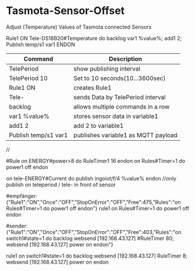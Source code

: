 # Tasmota-Sensor-Offset
Adjust (Temperature) Values of Tasmota connected Sensors

Rule1 ON Tele-DS18B20#Temperature do backlog var1 %value%; add1 2;  Publish temp/s1 var1 ENDON

Command | Description
------- | -----------
TelePeriod | show publishing interval
TelePeriod  10 | Set to 10 seconds(10...3600sec)
Rule1 ON | creates Rule1
Tele- | sends Data by TelePeriod interval
backlog | allows multiple commands in a row
var1 %value% | stores sensor data in variable1
add1 2 | add 2 to variable1
Publish temp/s1 var1 | publishes variable1 as MQTT payload
//


#Rule on ENERGY#power>8 do  RuleTimer1 16 endon on Rules#Timer=1 do power1 off endon


on tele-ENERGY#Current do publish ingoiot/f/4 %value% endon
//only publish on teleperiod / tele- in front of sensor


#empfänger:{"Rule1":"ON","Once":"OFF","StopOnError":"OFF","Free":475,"Rules":"on Rules#Timer=1 do power1 off endon"}
rule1 on Rules#Timer=1 do power1 off endon


#sender: {"Rule1":"ON","Once":"OFF","StopOnError":"OFF","Free":403,"Rules":"on switch1#state=1 do backlog websend [192.168.43.127] #RuleTimer 80; websend [192.168.43.127] power on endon"}

rule1 on switch1#state=1 do backlog websend [192.168.43.127] RuleTimer 8; websend [192.168.43.127] power on endon
